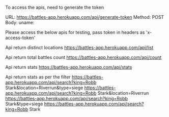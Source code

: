 To access the apis, need to generate the token

URL:
	https://battles-app.herokuapp.com/api/generate-token
Method: 
	POST
Body:
	uname:


Please access the below apis for testing, pass token in headers as 'x-access-token'

Api return distinct locations
	https://battles-app.herokuapp.com/api/list

Api return total battles count
	https://battles-app.herokuapp.com/api/count

Api return stats
	https://battles-app.herokuapp.com/api/stats

Api return stats as per the filter
	https://battles-app.herokuapp.com/api/search?king=Robb Stark&location=Riverrun&type=siege
	https://battles-app.herokuapp.com/api/search?king=Robb Stark&location=Riverrun
	https://battles-app.herokuapp.com/api/search?king=Robb Stark&type=siege
	https://battles-app.herokuapp.com/api/search?king=Robb Stark